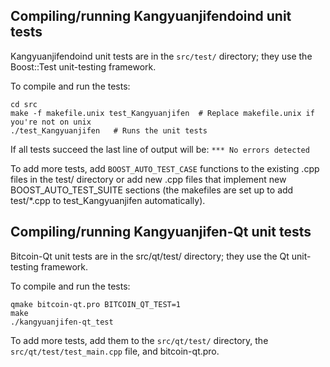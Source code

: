 Compiling/running Kangyuanjifendoind unit tests
------------------------------------

Kangyuanjifendoind unit tests are in the `src/test/` directory; they
use the Boost::Test unit-testing framework.

To compile and run the tests:

	cd src
	make -f makefile.unix test_Kangyuanjifen  # Replace makefile.unix if you're not on unix
	./test_Kangyuanjifen   # Runs the unit tests

If all tests succeed the last line of output will be:
`*** No errors detected`

To add more tests, add `BOOST_AUTO_TEST_CASE` functions to the existing
.cpp files in the test/ directory or add new .cpp files that
implement new BOOST_AUTO_TEST_SUITE sections (the makefiles are
set up to add test/*.cpp to test_Kangyuanjifen automatically).


Compiling/running Kangyuanjifen-Qt unit tests
---------------------------------------

Bitcoin-Qt unit tests are in the src/qt/test/ directory; they
use the Qt unit-testing framework.

To compile and run the tests:

	qmake bitcoin-qt.pro BITCOIN_QT_TEST=1
	make
	./kangyuanjifen-qt_test

To add more tests, add them to the `src/qt/test/` directory,
the `src/qt/test/test_main.cpp` file, and bitcoin-qt.pro.
